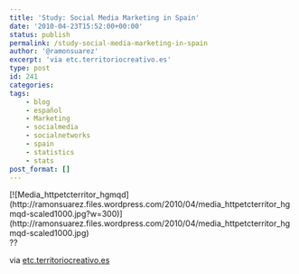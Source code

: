 ```yaml
---
title: 'Study: Social Media Marketing in Spain'
date: '2010-04-23T15:52:00+00:00'
status: publish
permalink: /study-social-media-marketing-in-spain
author: '@ramonsuarez'
excerpt: 'via etc.territoriocreativo.es'
type: post
id: 241
categories:
tags:
    - blog
    - español
    - Marketing
    - socialmedia
    - socialnetworks
    - spain
    - statistics
    - stats
post_format: []
---
```

<div class="p_embed p_image_embed">[![Media_httpetcterritor_hgmqd](http://ramonsuarez.files.wordpress.com/2010/04/media_httpetcterritor_hgmqd-scaled1000.jpg?w=300)](http://ramonsuarez.files.wordpress.com/2010/04/media_httpetcterritor_hgmqd-scaled1000.jpg)</div>??

via [etc.territoriocreativo.es](http://etc.territoriocreativo.es/etc/2010/04/estudio-social-media-espana.html)</div></div>